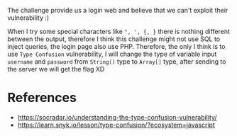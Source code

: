 The challenge provide us a login web and believe that we can't exploit their vulnerability :)

When I try some special characters like `", ', {, }` there is nothing different between the output, therefore I think this challenge might not use SQL to inject queries, the login page also use PHP. Therefore, the only I think is to use `Type Confusion` vulnerability, I will change the type of variable input `username` and `password` from `String()` type to `Array[]` type, after sending to the server we will get the flag XD

# References
- https://socradar.io/understanding-the-type-confusion-vulnerability/
- https://learn.snyk.io/lesson/type-confusion/?ecosystem=javascript
